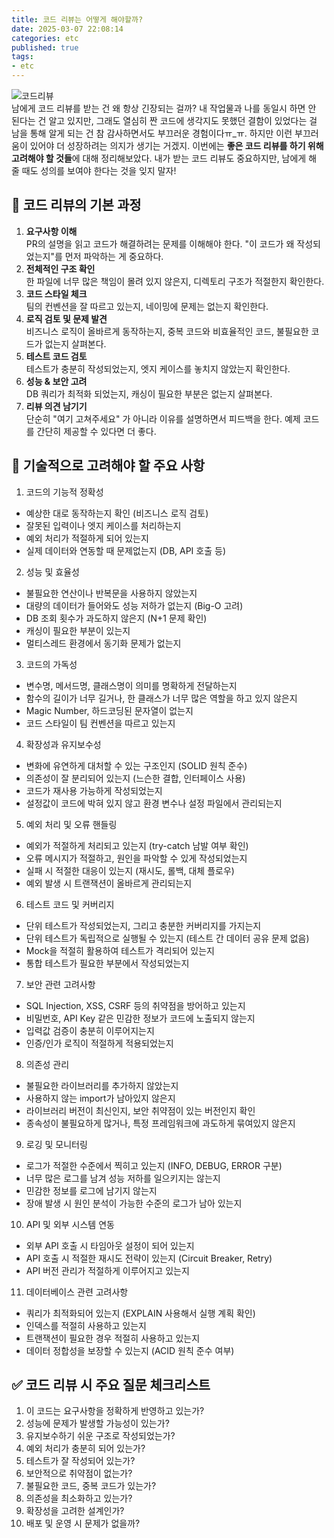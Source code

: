 ```yaml
---
title: 코드 리뷰는 어떻게 해야할까?                 
date: 2025-03-07 22:08:14
categories: etc            
published: true 
tags:
- etc            
---  
```


![코드리뷰](https://i.imgur.com/nIbUNAH.gif)  
남에게 코드 리뷰를 받는 건 왜 항상 긴장되는 걸까? 내 작업물과 나를 동일시 하면 안 된다는 건 알고 있지만, 그래도 열심히 짠 코드에 생각지도 못했던 결함이 있었다는 걸 남을 통해 알게 되는 건 참 감사하면서도 부끄러운 경험이다ㅠ_ㅠ. 하지만 이런 부끄러움이 있어야 더 성장하려는 의지가 생기는 거겠지. 이번에는 **좋은 코드 리뷰를 하기 위해 고려해야 할 것들**에 대해 정리해보았다. 내가 받는 코드 리뷰도 중요하지만, 남에게 해 줄 때도 성의를 보여야 한다는 것을 잊지 말자!  

## 📌 코드 리뷰의 기본 과정  
1. **요구사항 이해**  
PR의 설명을 읽고 코드가 해결하려는 문제를 이해해야 한다. "이 코드가 왜 작성되었는지"를 먼저 파악하는 게 중요하다.  
2. **전체적인 구조 확인**  
한 파일에 너무 많은 책임이 몰려 있지 않은지, 디렉토리 구조가 적절한지 확인한다.  
3. **코드 스타일 체크**  
팀의 컨벤션을 잘 따르고 있는지, 네이밍에 문제는 없는지 확인한다.  
4. **로직 검토 및 문제 발견**  
비즈니스 로직이 올바르게 동작하는지, 중복 코드와 비효율적인 코드, 불필요한 코드가 없는지 살펴본다.  
5. **테스트 코드 검토**  
테스트가 충분히 작성되었는지, 엣지 케이스를 놓치지 않았는지 확인한다.  
6. **성능 & 보안 고려**  
DB 쿼리가 최적화 되었는지, 캐싱이 필요한 부분은 없는지 살펴본다.  
7. **리뷰 의견 남기기**  
단순히 "여기 고쳐주세요" 가 아니라 이유를 설명하면서 피드백을 한다. 예제 코드를 간단히 제공할 수 있다면 더 좋다. 


## 📌 기술적으로 고려해야 할 주요 사항  
1. 코드의 기능적 정확성  
- 예상한 대로 동작하는지 확인 (비즈니스 로직 검토)
- 잘못된 입력이나 엣지 케이스를 처리하는지
- 예외 처리가 적절하게 되어 있는지
- 실제 데이터와 연동할 때 문제없는지 (DB, API 호출 등)
2. 성능 및 효율성  
- 불필요한 연산이나 반복문을 사용하지 않았는지
- 대량의 데이터가 들어와도 성능 저하가 없는지 (Big-O 고려)
- DB 조회 횟수가 과도하지 않은지 (N+1 문제 확인)
- 캐싱이 필요한 부분이 있는지
- 멀티스레드 환경에서 동기화 문제가 없는지  
3. 코드의 가독성  
- 변수명, 메서드명, 클래스명이 의미를 명확하게 전달하는지
- 함수의 길이가 너무 길거나, 한 클래스가 너무 많은 역할을 하고 있지 않은지
- Magic Number, 하드코딩된 문자열이 없는지
- 코드 스타일이 팀 컨벤션을 따르고 있는지
4. 확장성과 유지보수성  
- 변화에 유연하게 대처할 수 있는 구조인지 (SOLID 원칙 준수)
- 의존성이 잘 분리되어 있는지 (느슨한 결합, 인터페이스 사용)
- 코드가 재사용 가능하게 작성되었는지
- 설정값이 코드에 박혀 있지 않고 환경 변수나 설정 파일에서 관리되는지
5. 예외 처리 및 오류 핸들링  
- 예외가 적절하게 처리되고 있는지 (try-catch 남발 여부 확인)
- 오류 메시지가 적절하고, 원인을 파악할 수 있게 작성되었는지
- 실패 시 적절한 대응이 있는지 (재시도, 롤백, 대체 플로우)
- 예외 발생 시 트랜잭션이 올바르게 관리되는지
6. 테스트 코드 및 커버리지  
- 단위 테스트가 작성되었는지, 그리고 충분한 커버리지를 가지는지
- 단위 테스트가 독립적으로 실행될 수 있는지 (테스트 간 데이터 공유 문제 없음)
- Mock을 적절히 활용하여 테스트가 격리되어 있는지
- 통합 테스트가 필요한 부분에서 작성되었는지
7. 보안 관련 고려사항  
- SQL Injection, XSS, CSRF 등의 취약점을 방어하고 있는지
- 비밀번호, API Key 같은 민감한 정보가 코드에 노출되지 않는지
- 입력값 검증이 충분히 이루어지는지
- 인증/인가 로직이 적절하게 적용되었는지
8. 의존성 관리  
- 불필요한 라이브러리를 추가하지 않았는지
- 사용하지 않는 import가 남아있지 않은지
- 라이브러리 버전이 최신인지, 보안 취약점이 있는 버전인지 확인
- 종속성이 불필요하게 많거나, 특정 프레임워크에 과도하게 묶여있지 않은지
9. 로깅 및 모니터링 
- 로그가 적절한 수준에서 찍히고 있는지 (INFO, DEBUG, ERROR 구분)
- 너무 많은 로그를 남겨 성능 저하를 일으키지는 않는지
- 민감한 정보를 로그에 남기지 않는지
- 장애 발생 시 원인 분석이 가능한 수준의 로그가 남아 있는지
10. API 및 외부 시스템 연동 
- 외부 API 호출 시 타임아웃 설정이 되어 있는지
- API 호출 시 적절한 재시도 전략이 있는지 (Circuit Breaker, Retry)
- API 버전 관리가 적절하게 이루어지고 있는지
11. 데이터베이스 관련 고려사항  
- 쿼리가 최적화되어 있는지 (EXPLAIN 사용해서 실행 계획 확인)
- 인덱스를 적절히 사용하고 있는지
- 트랜잭션이 필요한 경우 적절히 사용하고 있는지
- 데이터 정합성을 보장할 수 있는지 (ACID 원칙 준수 여부)

## ✅ 코드 리뷰 시 주요 질문 체크리스트  

1. 이 코드는 요구사항을 정확하게 반영하고 있는가?
2. 성능에 문제가 발생할 가능성이 있는가?
3. 유지보수하기 쉬운 구조로 작성되었는가?
4. 예외 처리가 충분히 되어 있는가?
5. 테스트가 잘 작성되어 있는가?
6. 보안적으로 취약점이 없는가?
7. 불필요한 코드, 중복 코드가 있는가?
8. 의존성을 최소화하고 있는가?
9. 확장성을 고려한 설계인가?
10. 배포 및 운영 시 문제가 없을까? 